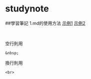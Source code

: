 # studynote
##學習筆記
1.md的使用方法 [示例1](https://docs.github.com/cn/github/writing-on-github/getting-started-with-writing-and-formatting-on-github/basic-writing-and-formatting-syntax) [示例2](https://docs.github.com/cn/github/writing-on-github/working-with-advanced-formatting/creating-and-highlighting-code-blocks)

&nbsp;

空行則用
```
&nbsp;
```
換行則用
```
<br>
```
